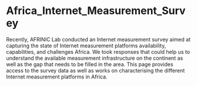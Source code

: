 # Africa_Internet_Measurement_Survey

Recently, AFRINIC Lab conducted an Internet measurement survey aimed at capturing the state of Internet measurement platforms availability, capabilities, and challenges Africa. We took responses that could help us to understand the available measurement infrastructure on the continent as well as the gap that needs to be filled in the area. This page provides access to the survey data as well as works on characterising the different Internet measurement platforms in Africa.
